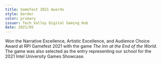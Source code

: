 ```yaml
---
title: Gamefest 2021 Awards
style: border
color: primary
issuer: Tech Valley Digital Gaming Hub
date: 2021/05
---
```


Won the Narrative Excellence, Artistic Excellence, and Audience Choice Award at RPI Gamefest 2021 with the game *The Inn at the End of the World*. The game was also selected as the entry representing our school for the 2021 Intel University Games Showcase.